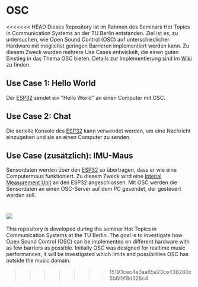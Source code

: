 # OSC
<<<<<<< HEAD
Dieses Repository ist im Rahmen des Seminars Hot Topics in Communication Systems an der TU Berlin entstanden. Ziel ist es, zu untersuchen, wie Open Sound Control (OSC) auf unterschiedlicher Hardware mit möglichst geringen Barrieren implementiert werden kann. Zu diesem Zweck wurden mehrere Use Cases entwickelt, die einen guten Einstieg in das Thema OSC bieten. Details zur Implementierung sind im [Wiki](https://github.com/timschr/OSC/wiki) zu finden.

## Use Case 1: Hello World
Der [ESP32](https://www.espressif.com/en/products/modules/esp32) sendet ein "Hello World" an einen Computer mit OSC.

## Use Case 2: Chat
Die serielle Konsole des [ESP32](https://www.espressif.com/en/products/modules/esp32) kann verwendet werden, um eine Nachricht einzugeben und sie an einen Computer zu senden.

## Use Case (zusätzlich): IMU-Maus
Sensordaten werden über den [ESP32](https://www.espressif.com/en/products/modules/esp32) so übertragen, dass er wie eine Computermaus funktioniert. Zu diesem Zweck wird eine [Interial Measurement Unit](https://de.wikipedia.org/wiki/Inertiale_Messeinheit) an den ESP32 angeschlossen. Mit OSC werden die Sensordaten an einen OSC-Server auf dem PC gesendet, der gesteuert werden soll. 

![](assets/imu_mouse.gif)
=======
This repository is developed during the seminar Hot Topics in Communication Systems at the TU Berlin. The goal is to investigate how Open Sound Control (OSC) can be implemented on different hardware with as few barriers as possible. Initially OSC was designed for realtime music performances, it will be investigated which limits and possibilities OSC has outside the music domain. 
>>>>>>> 15193cec4e3aa85a23ce436280c5b6f9f8d326c4

